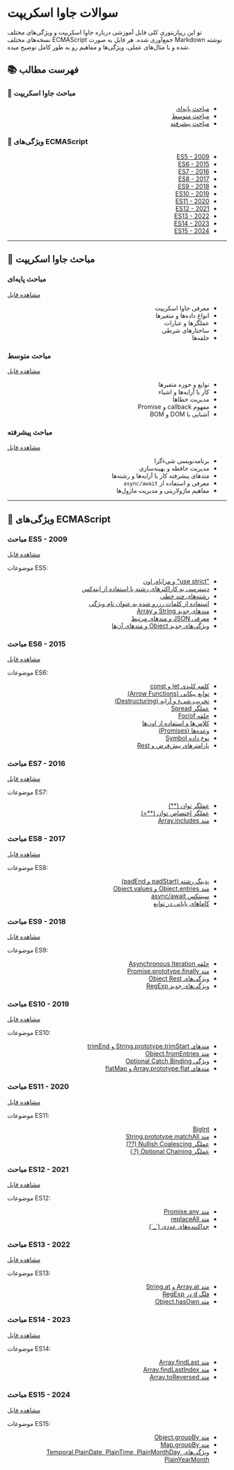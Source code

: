 # سوالات جاوا اسکریپت

تو این ریپازیتوری کلی فایل آموزشی درباره جاوا اسکریپت و ویژگی‌های مختلف نسخه‌های مختلف ECMAScript جمع‌آوری شده. هر فایل به صورت Markdown نوشته شده و با مثال‌های عملی، ویژگی‌ها و مفاهیم رو به طور کامل توضیح میده.

## 📚 فهرست مطالب

### 📘 مباحث جاوا اسکریپت

<ul dir="rtl">
  <li><a href="#مباحث-پایهای">مباحث پایه‌ای</a></li>
  <li><a href="#مباحث-متوسط">مباحث متوسط</a></li>
  <li><a href="#مباحث-پیشرفته">مباحث پیشرفته</a></li>
</ul>

### 🧩 ویژگی‌های ECMAScript
<ul dir="rtl">
  <li><a href="#مباحث-es5---2009">ES5 - 2009</a></li>
  <li><a href="#مباحث-es6---2015">ES6 - 2015</a></li>
  <li><a href="#مباحث-es7---2016">ES7 - 2016</a></li>
  <li><a href="#مباحث-es8---2017">ES8 - 2017</a></li>
  <li><a href="#مباحث-es9---2018">ES9 - 2018</a></li>
  <li><a href="#مباحث-es10---2019">ES10 - 2019</a></li>
  <li><a href="#مباحث-es11---2020">ES11 - 2020</a></li>
  <li><a href="#مباحث-es12---2021">ES12 - 2021</a></li>
  <li><a href="#مباحث-es13---2022">ES13 - 2022</a></li>
  <li><a href="#مباحث-es14---2023">ES14 - 2023</a></li>
  <li><a href="#مباحث-es15---2024">ES15 - 2024</a></li>
</ul>

---

## 📘 مباحث جاوا اسکریپت

### مباحث پایه‌ای
[مشاهده فایل](FA/01-basic.md)

<ul dir="rtl">
  <li>معرفی جاوا اسکریپت</li>
  <li>انواع داده‌ها و متغیرها</li>
  <li>عملگرها و عبارات</li>
  <li>ساختارهای شرطی</li>
  <li>حلقه‌ها</li>
</ul>

### مباحث متوسط
[مشاهده فایل](FA/02-intermediate.md)

<ul dir="rtl">
  <li>توابع و حوزه متغیرها</li>
  <li>کار با آرایه‌ها و اشیاء</li>
  <li>مدیریت خطاها</li>
  <li>مفهوم callback و Promise</li>
  <li>آشنایی با DOM و BOM</li>
</ul>

### مباحث پیشرفته
[مشاهده فایل](FA/03-advance.md)

<ul dir="rtl">
  <li>برنامه‌نویسی شیء‌گرا</li>
  <li>مدیریت حافظه و بهینه‌سازی</li>
  <li>متدهای پیشرفته کار با آرایه‌ها و رشته‌ها</li>
  <li>معرفی و استفاده از <code>async/await</code></li>
  <li>مفاهیم ماژولاریتی و مدیریت ماژول‌ها</li>
</ul>

---

## 🧩 ویژگی‌های ECMAScript

### مباحث ES5 - 2009
[مشاهده فایل](FA/04-ES5-2009.md)

موضوعات ES5:
<ul dir="rtl">
  <li><a href="FA/04-ES5-2009.md#use-strict-در-جاوا-اسکریپت">"use strict" و مزایای اون</a></li>
  <li><a href="FA/04-ES5-2009.md#دسترسی-به-کاراکترهای-رشته-با-استفاده-از-ایندکس">دسترسی به کاراکترهای رشته با استفاده از ایندکس</a></li>
  <li><a href="FA/04-ES5-2009.md#رشته‌های-چند-خطی">رشته‌های چند خطی</a></li>
  <li><a href="FA/04-ES5-2009.md#استفاده-از-کلمات-رزرو-شده-به-عنوان-نام-ویژگی">استفاده از کلمات رزرو شده به عنوان نام ویژگی</a></li>
  <li><a href="FA/04-ES5-2009.md#متدهای-جدید-string-و-array">متدهای جدید String و Array</a></li>
  <li><a href="FA/04-ES5-2009.md#معرفی-json-و-متدهای-مرتبط">معرفی JSON و متدهای مرتبط</a></li>
  <li><a href="FA/04-ES5-2009.md#ویژگی‌های-جدید-object-و-متدهای-آنها">ویژگی‌های جدید Object و متدهای آن‌ها</a></li>
</ul>

### مباحث ES6 - 2015
[مشاهده فایل](FA/05-ES6-2015.md)

موضوعات ES6:
<ul dir="rtl">
  <li><a href="FA/05-ES6-2015.md#کلمه-کلیدی-let-در-جاوا-اسکریپت">کلمه کلیدی let و const</a></li>
  <li><a href="FA/05-ES6-2015.md#توابع-پیکانی-arrow-functions">توابع پیکانی (Arrow Functions)</a></li>
  <li><a href="FA/05-ES6-2015.md#تخریب-شیء-و-آرایه-object-destructuring">تخریب شیء و آرایه (Destructuring)</a></li>
  <li><a href="FA/05-ES6-2015.md#عملگر-spread">عملگر Spread</a></li>
  <li><a href="FA/05-ES6-2015.md#حلقه-forof">حلقه For/of</a></li>
  <li><a href="FA/05-ES6-2015.md#کلاس‌ها-در-جاوا-اسکریپت">کلاس‌ها و استفاده از اون‌ها</a></li>
  <li><a href="FA/05-ES6-2015.md#وعده‌ها-promises-در-جاوا-اسکریپت">وعده‌ها (Promises)</a></li>
  <li><a href="FA/05-ES6-2015.md#نوع-داده-symbol">نوع داده Symbol</a></li>
  <li><a href="FA/05-ES6-2015.md#پارامترهای-پیش‌فرض-تو-توابع">پارامترهای پیش‌فرض و Rest</a></li>
</ul>

### مباحث ES7 - 2016
[مشاهده فایل](FA/06-ES7-2016.md)

موضوعات ES7:
<ul dir="rtl">
  <li><a href="FA/06-ES7-2016.md#عملگر-توان-در-جاوا-اسکریپت">عملگر توان (**)</a></li>
  <li><a href="FA/06-ES7-2016.md#عملگر-اختصاص-توان">عملگر اختصاص توان (**=)</a></li>
  <li><a href="FA/06-ES7-2016.md#متد-arrayincludes">متد Array.includes</a></li>
</ul>

### مباحث ES8 - 2017
[مشاهده فایل](FA/07-ES8-2017.md)

موضوعات ES8:
<ul dir="rtl">
  <li><a href="FA/07-ES8-2017.md#پدینگ-رشته-در-جاوا-اسکریپت">پدینگ رشته (padStart و padEnd)</a></li>
  <li><a href="FA/07-ES8-2017.md#متد-objectentries-و-objectvalues">متد Object.entries و Object.values</a></li>
  <li><a href="FA/07-ES8-2017.md#سینتکس-asyncawait">سینتکس async/await</a></li>
  <li><a href="FA/07-ES8-2017.md#کاماهای-پایانی-در-توابع">کاماهای پایانی در توابع</a></li>
</ul>

### مباحث ES9 - 2018
[مشاهده فایل](FA/08-ES9-2018.md)

موضوعات ES9:
<ul dir="rtl">
  <li><a href="FA/08-ES9-2018.md#حلقه-asynchronous-iteration">حلقه Asynchronous Iteration</a></li>
  <li><a href="FA/08-ES9-2018.md#متد-promisefinally">متد Promise.prototype.finally</a></li>
  <li><a href="FA/08-ES9-2018.md#ویژگی‌های-object-rest">ویژگی‌های Object Rest</a></li>
  <li><a href="FA/08-ES9-2018.md#ویژگی‌های-جدید-regexp">ویژگی‌های جدید RegExp</a></li>
</ul>

### مباحث ES10 - 2019
[مشاهده فایل](FA/09-ES10-2019.md)

موضوعات ES10:
<ul dir="rtl">
  <li><a href="FA/09-ES10-2019.md#متدهای-stringprototypetrimstart-و-stringprototypetrimend">متدهای String.prototype.trimStart و trimEnd</a></li>
  <li><a href="FA/09-ES10-2019.md#متد-objectfromentries">متد Object.fromEntries</a></li>
  <li><a href="FA/09-ES10-2019.md#ویژگی-optional-catch-binding">ویژگی Optional Catch Binding</a></li>
  <li><a href="FA/09-ES10-2019.md#متدهای-arrayprototypeflat-و-arrayprototypeflatmap">متدهای Array.prototype.flat و flatMap</a></li>
</ul>

### مباحث ES11 - 2020
[مشاهده فایل](FA/10-ES11-2020.md)

موضوعات ES11:
<ul dir="rtl">
  <li><a href="FA/10-ES11-2020.md#ویژگی-bigint">BigInt</a></li>
  <li><a href="FA/10-ES11-2020.md#متد-stringprototypematchall">متد String.prototype.matchAll</a></li>
  <li><a href="FA/10-ES11-2020.md#عملگر-nullish-coalescing">عملگر Nullish Coalescing (??)</a></li>
  <li><a href="FA/10-ES11-2020.md#عملگر-optional-chaining">عملگر Optional Chaining (?.)</a></li>
</ul>

### مباحث ES12 - 2021
[مشاهده فایل](FA/11-ES12-2021.md)

موضوعات ES12:
<ul dir="rtl">
  <li><a href="FA/11-ES12-2021.md#متد-promiseany">متد Promise.any</a></li>
  <li><a href="FA/11-ES12-2021.md#متد-replaceall">متد replaceAll</a></li>
  <li><a href="FA/11-ES12-2021.md#جداکننده‌های-عددی-">جداکننده‌های عددی (`_`)</a></li>
</ul>

### مباحث ES13 - 2022
[مشاهده فایل](FA/12-ES13-2022.md)

موضوعات ES13:
<ul dir="rtl">
  <li><a href="FA/12-ES13-2022.md#متد-arrayat-و-stringat">متد Array.at و String.at</a></li>
  <li><a href="FA/12-ES13-2022.md#فلگ-d-در-regexp">فلگ d در RegExp</a></li>
  <li><a href="FA/12-ES13-2022.md#متد-objecthasown">متد Object.hasOwn</a></li>
</ul>

### مباحث ES14 - 2023
[مشاهده فایل](FA/13-ES14-2023.md)

موضوعات ES14:
<ul dir="rtl">
  <li><a href="FA/13-ES14-2023.md#متد-arrayfindlast">متد Array.findLast</a></li>
  <li><a href="FA/13-ES14-2023.md#متد-arrayfindlastindex">متد Array.findLastIndex</a></li>
  <li><a href="FA/13-ES14-2023.md#متد-arraytoreversed">متد Array.toReversed</a></li>
</ul>

### مباحث ES15 - 2024
[مشاهده فایل](FA/14-ES15-2024.md)

موضوعات ES15:
<ul dir="rtl">
  <li><a href="FA/14-ES15-2024.md#متد-objectgroupby">متد Object.groupBy</a></li>
  <li><a href="FA/14-ES15-2024.md#متد-mapgroupby">متد Map.groupBy</a></li>
  <li><a href="FA/14-ES15-2024.md#ویژگی‌های-temporalplaindate-plaintime-plainmonthday-plainyearmonth">ویژگی‌های Temporal.PlainDate, PlainTime, PlainMonthDay, PlainYearMonth</a></li>
</ul>